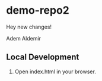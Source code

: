 # demo-repo2

Hey new changes!

Adem Aldemir

## Local Development 

1. Open index.html in your browser.
